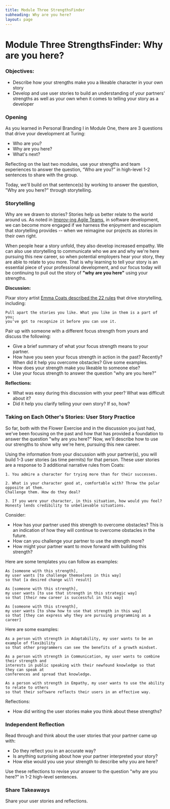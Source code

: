 ```yaml
---
title: Module Three StrengthsFinder
subheading: Why are you here?
layout: page
---
```


# Module Three StrengthsFinder: Why are you here?

### Objectives:

* Describe how your strengths make you a likeable character in your own story
* Develop and use user stories to build an understanding of your partners' strengths as well as your own when it comes to telling your story as a developer

### Opening
As you learned in Personal Branding I in Module One, there are 3 questions that drive your development at Turing:

* Who are you?
* Why are you here?
* What's next?

Reflecting on the last two modules, use your strengths and team experiences to answer the question, “Who are you?” in high-level 1-2 sentences to share with the group.

Today, we'll build on that sentence(s) by working to answer the question, "Why are you here?" through storytelling.

### Storytelling
Why are we drawn to stories? Stories help us better relate to the world around us. As noted in [Improv-ing Agile Teams](https://www.amazon.com/Improv-ing-Agile-Teams-Constraints-Creativity/dp/0993301304), in software development, we can become more engaged if we harness the enjoyment and escapism that storytelling provides -- when we reimagine our projects as stories in their own right.

When people hear a story unfold, they also develop increased empathy. We can also use storytelling to communicate who we are and why we're here pursuing this new career, so when potential employers hear your story, they are able to relate to you more. That is why learning to tell your story is an essential piece of your professional development, and our focus today will be continuing to pull out the story of **"why are you here"** using your strengths.  

**Discussion:**

Pixar story artist [Emma Coats described the 22 rules](http://storyshots.tumblr.com/post/25032057278/22-storybasics-ive-picked-up-in-my-time-at-pixar) that drive storytelling, including:

	Pull apart the stories you like. What you like in them is a part of you; 
	you’ve got to recognize it before you can use it.

Pair up with someone with a different focus strength from yours and discuss the following:

* Give a brief summary of what your focus strength means to your partner.
* How have you seen your focus strength in action in the past? Recently? 
	When did it help you overcome obstacles? Give some examples.
* How does your strength make you likeable to someone else? 
* Use your focus strength to answer the question "why are you here?"

**Reflections:**

* What was easy during this discussion with your peer? What was difficult about it?
* Did it help you clarify telling your own story? If so, how?

### Taking on Each Other's Stories: User Story Practice
So far, both with the Flower Exercise and in the discussion you just had, we've been focusing on the past and how that has provided a foundation to answer the question "why are you here?" Now, we'll describe how to use our strengths to show why we're here, pursuing this new career. 

Using the information from your discussion with your partner(s), you will build 1-3 user stories (as time permits) for that person. These user stories are a response to 3 additional narrative rules from Coats:

	1. You admire a character for trying more than for their successes.  

	2. What is your character good at, comfortable with? Throw the polar opposite at them. 
	Challenge them. How do they deal?
	
	3. If you were your character, in this situation, how would you feel? 
	Honesty lends credibility to unbelievable situations.

Consider: 

* How has your partner used this strength to overcome obstacles? This is an indication of how they will continue to overcome obstacles in the future.
* How can you challenge your partner to use the strength more?
* How might your partner want to move forward with building this strength?

Here are some templates you can follow as examples:

	As [someone with this strength], 
	my user wants [to challenge themselves in this way] 
	so that [a desired change will result]

	As [someone with this strength], 
	my user wants [to use that strength in this strategic way] 
	so that [their new career is successful in this way]
	
	As [someone with this strength], 
	my user wants [to show how to use that strength in this way] 
	so that [they can express why they are pursuing programming as a career]

Here are some examples:

	As a person with strength in Adaptability, my user wants to be an example of flexibility
	so that other programmers can see the benefits of a growth mindset. 
	
	As a person with strength in Communication, my user wants to combine their strength and 
	interests in public speaking with their newfound knowledge so that they can speak at 
	conferences and spread that knowledge.
	
	As a person with strength in Empathy, my user wants to use the ability to relate to others 
	so that their software reflects their users in an effective way. 
	
Reflections:

* How did writing the user stories make you think about these strengths?

### Independent Reflection
Read through and think about the user stories that your partner came up with:

* Do they reflect you in an accurate way? 
* Is anything surprising about how your partner interpreted your story? 
* How else would you use your strength to describe why you are here?

Use these reflections to revise your answer to the question "why are you here?" in 1-2 high-level sentences.

### Share Takeaways
Share your user stories and reflections.
